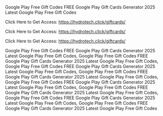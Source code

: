 Google Play Free Gift Codes FREE Google Play Gift Cards Generator 2025 Latest Google Play Free Gift Codes

Click Here to Get Access: https://hydrotech.click/giftcards/

Click Here to Get Access: https://hydrotech.click/giftcards/

Click Here to Get Access: https://hydrotech.click/giftcards/

Google Play Free Gift Codes FREE Google Play Gift Cards Generator 2025 Latest Google Play Free Gift Codes, Google Play Free Gift Codes FREE Google Play Gift Cards Generator 2025 Latest Google Play Free Gift Codes, Google Play Free Gift Codes FREE Google Play Gift Cards Generator 2025 Latest Google Play Free Gift Codes, Google Play Free Gift Codes FREE Google Play Gift Cards Generator 2025 Latest Google Play Free Gift Codes, Google Play Free Gift Codes FREE Google Play Gift Cards Generator 2025 Latest Google Play Free Gift Codes, Google Play Free Gift Codes FREE Google Play Gift Cards Generator 2025 Latest Google Play Free Gift Codes, Google Play Free Gift Codes FREE Google Play Gift Cards Generator 2025 Latest Google Play Free Gift Codes, Google Play Free Gift Codes FREE Google Play Gift Cards Generator 2025 Latest Google Play Free Gift Codes
